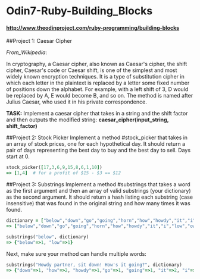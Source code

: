 # Odin7-Ruby-Building_Blocks
#### http://www.theodinproject.com/ruby-programming/building-blocks

##Project 1: Caesar Cipher

_From_Wikipedia_:

In cryptography, a Caesar cipher, also known as Caesar's cipher, the shift cipher, Caesar's code or Caesar shift, is one of the simplest and most widely known encryption techniques. It is a type of substitution cipher in which each letter in the plaintext is replaced by a letter some fixed number of positions down the alphabet. For example, with a left shift of 3, D would be replaced by A, E would become B, and so on. The method is named after Julius Caesar, who used it in his private correspondence.

**TASK:** Implement a caesar cipher that takes in a string and the shift factor and then outputs the modified string:
**caesar_cipher(input_string, shift_factor)**

##Project 2: Stock Picker
Implement a method #stock_picker that takes in an array of stock prices, one for each hypothetical day. It should return a pair of days representing the best day to buy and the best day to sell. Days start at 0.

```ruby
stock_picker([17,3,6,9,15,8,6,1,10])
=> [1,4]  # for a profit of $15 - $3 == $12
```

##Project 3: Substrings
Implement a method #substrings that takes a word as the first argument and then an array of valid substrings (your dictionary) as the second argument. It should return a hash listing each substring (case insensitive) that was found in the original string and how many times it was found.
```ruby
dictionary = ["below","down","go","going","horn","how","howdy","it","i","low","own","part","partner","sit"]
=> ["below","down","go","going","horn","how","howdy","it","i","low","own","part","partner","sit"]

substrings("below", dictionary)
=> {"below"=>1, "low"=>1}
```
Next, make sure your method can handle multiple words:
```ruby
substrings("Howdy partner, sit down! How's it going?", dictionary)
=> {"down"=>1, "how"=>2, "howdy"=>1,"go"=>1, "going"=>1, "it"=>2, "i"=> 3, "own"=>1,"part"=>1,"partner"=>1,"sit"=>1}
```
